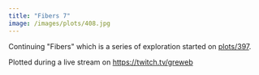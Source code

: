 ```yaml
---
title: "Fibers 7"
image: /images/plots/408.jpg
---
```


Continuing "Fibers" which is a series of exploration started on [plots/397](/plots/397).

Plotted during a live stream on https://twitch.tv/greweb
